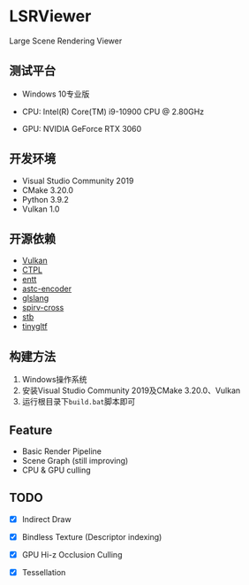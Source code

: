 # LSRViewer
Large  Scene Rendering Viewer

## 测试平台

* Windows 10专业版
* CPU: Intel(R) Core(TM) i9-10900 CPU @ 2.80GHz

* GPU: NVIDIA GeForce RTX 3060

## 开发环境

* Visual Studio Community 2019
* CMake 3.20.0
* Python 3.9.2
* Vulkan 1.0

## 开源依赖

* [Vulkan](https://github.com/SaschaWillems/Vulkan)
* [CTPL](https://github.com/vit-vit/CTPL)
* [entt](https://github.com/skypjack/entt)
* [astc-encoder](https://github.com/ARM-software/astc-encoder)
* [glslang](https://github.com/KhronosGroup/glslang)
* [spirv-cross](https://github.com/KhronosGroup/SPIRV-Cross)
* [stb](https://github.com/nothings/stb)
* [tinygltf](https://github.com/syoyo/tinygltf/)

## 构建方法

1. Windows操作系统
2. 安装Visual Studio Community 2019及CMake 3.20.0、Vulkan
3. 运行根目录下`build.bat`脚本即可

## Feature

* Basic Render Pipeline
* Scene Graph (still improving)
* CPU & GPU culling

## TODO

- [x] Indirect Draw
- [x] Bindless Texture (Descriptor indexing)
- [x] GPU Hi-z Occlusion Culling
- [x] Tessellation

